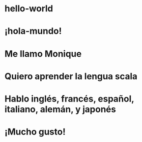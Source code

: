 # hello-world
# ¡hola-mundo!
# Me llamo Monique 
# Quiero aprender la lengua scala
# Hablo inglés, francés, español, italiano, alemán, y japonés
# ¡Mucho gusto!
